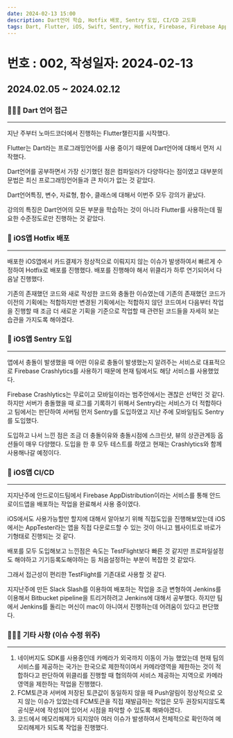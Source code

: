 ```yaml
---
date: 2024-02-13 15:00
description: Dart언어 학습, Hotfix 배포, Sentry 도입, CI/CD 고도화
tags: Dart, Flutter, iOS, Swift, Sentry, Hotfix, Firebase, Firebase AppDistribution, Firebase Crashlytics, Firebase Messaging, NaverMap
---
```

# 번호 : 002, 작성일자: 2024-02-13

## 2024.02.05 ~ 2024.02.12
### 🚴🏻‍♂️ Dart 언어 접근
---

지난 주부터 노마드코더에서 진행하는 Flutter챌린지를 시작했다.

Flutter는 Dart라는 프로그래밍언어를 사용 중이기 때문에 Dart언어에 대해서 먼저 시작했다.

Dart언어를 공부하면서 가장 신기했던 점은 컴파일러가 다양하다는 점이였고 대부분의 문법은 최신 프로그래밍언어들과 큰 차이가 없는 것 같았다.

Dart언어특징, 변수, 자료형, 함수, 클래스에 대해서 이번주 모두 강의가 끝났다.

강의의 특징은 Dart언어의 모든 부분을 학습하는 것이 아니라 Flutter를 사용하는데 필요한 수준정도로만 진행하는 것 같았다.

### 🚨 iOS앱 Hotfix 배포
---

배포한 iOS앱에서 카드결제가 정상적으로 이뤄지지 않는 이슈가 발생하여서 빠르게 수정하여 Hotfix로 배포를 진행했다. 배포를 진행해야 해서 위클리가 하루 연기되어서 다음날 진행했다.

기존의 존재했던 코드와 새로 작성한 코드와 충돌한 이슈였는데 기존의 존재했던 코드가 이전의 기획에는 적합하지만 변경된 기획에서는 적합하지 않던 코드여서 다음부터 작업을 진행할 때 조금 더 새로운 기획을 기준으로 작업할 때 관련된 코드들을 자세히 보는 습관을 가지도록 해야겠다.

### 🚀 iOS앱 Sentry 도입
---

앱에서 충돌이 발생했을 때 어떤 이유로 충돌이 발생했는지 알려주는 서비스로 대표적으로 Firebase Crashlytics를 사용하기 때문에 현재 팀에서도 해당 서비스를 사용했었다.

Firebase Crashlytics는 무료이고 모바일이라는 범주안에서는 괜찮은 선택인 것 같다. 하지만 서버가 충돌했을 때 로그를 기록하기 위해서 Sentry라는 서비스가 더 적합하다고 팀에서는 판단하여 서버팀 먼저 Sentry를 도입하였고 지난 주에 모바일팀도 Sentry를 도입했다.

도입하고 나서 느낀 점은 조금 더 충돌이유와 충돌시점에 스크린샷, 뷰의 상관관계등 옵션들이 매우 다양했다. 도입을 한 후 모두 테스트를 하였고 현재는 Crashlytics와 함께 사용해나갈 예정이다.

### 🛫 iOS앱 CI/CD
---

지지난주에 안드로이드팀에서 Firebase AppDistribution이라는 서비스를 통해 안드로이드앱을 배포하는 작업을 완료해서 사용 중이였다.

iOS에서도 사용가능할만 할지에 대해서 알아보기 위해 직접도입을 진행해보았는데 iOS에서는 AppTester라는 앱을 직접 다운로드할 수 있는 것이 아니고 웹사이트로 바로가기형태로 진행되는 것 같다.

배포를 모두 도입해보고 느낀점은 속도는 TestFlight보다 빠른 것 같지만 프로파일설정도 해야하고 기기등록도해야하는 등 처음설정하는 부분이 복잡한 것 같았다.

그래서 접근성이 편리한 TestFlight를 기존대로 사용할 것 같다.

지지난주에 만든 Slack Slash를 이용하여 배포하는 작업을 조금 변형하여 Jenkins를 이용해서 Bitbucket pipeline을 트리거하려고 Jenkins에 대해서 공부했다. 하지만 팀에서 Jenkins를 돌리는 머신이 mac이 아니여서 진행하는데 어려움이 있다고 판단했다.

### 🙋🏻‍♂️ 기타 사항 (이슈 수정 위주)
---

1. 네이버지도 SDK를 사용중인데 카메라가 외국까지 이동이 가능 했었는데 현재 팀의 서비스를 제공하는 국가는 한국으로 제한적이여서 카메라영역을 제한하는 것이 적합하다고 판단하여 위클리를 진행할 때 협의하여 서비스 제공하는 지역으로 카메라영역을 제한하는 작업을 진행했다.
2. FCM토큰과 서버에 저장된 토큰값이 동일하지 않을 때 Push알림이 정상적으로 오지 않는 이슈가 있었는데 FCM토큰을 직접 재발급하는 작업은 모두 권장되지않도록 공식문서에 작성되어 있어서 시점을 파악할 수 있도록 해봐야겠다.
3. 코드에서 메모리해제가 되지않아 여러 이슈가 발생하여서 전체적으로 확인하여 메모리해제가 되도록 작업을 진행했다.


